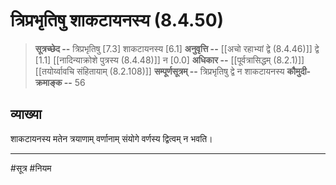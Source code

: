 # त्रिप्रभृतिषु शाकटायनस्य (8.4.50)
> **सूत्रच्छेद --** त्रिप्रभृतिषु [7.3] शाकटायनस्य [6.1]
> **अनुवृत्ति --** [[अचो रहाभ्यां द्वे (8.4.46)]] द्वे [1.1] [[नादिन्याक्रोशे पुत्रस्य (8.4.48)]] न [0.0]
> **अधिकार --** [[पूर्वत्रासिद्धम् (8.2.1)]] [[तयोर्य्वावचि संहितायाम्  (8.2.108)]]
> **सम्पूर्णसूत्रम् --** त्रिप्रभृतिषु द्वे न शाकटायनस्य
> **कौमुदी-क्रमाङ्क --** 56

## व्याख्या

शाकटायनस्य मतेन त्रयाणाम् वर्णानाम् संयोगे वर्णस्य द्वित्वम् न भवति।

---
#सूत्र #नियम 
